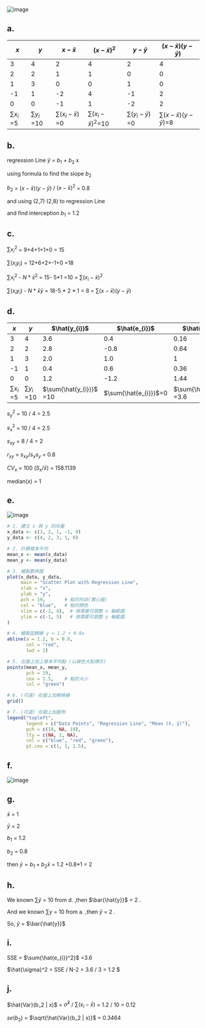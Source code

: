 ![image](https://github.com/user-attachments/assets/fad4610c-ea79-4d6c-904d-a374e98c7442)

a.
---

|$x$             | $y$             | $x- \bar{x}$              |$( x- \bar{x})^2$           | $y- \bar{y}$              |$(x- \bar{x})(y-\bar{y})$        |
|----------------|-----------------|---------------------------|----------------------------|---------------------------|---------------------------------|
|3               |4                | 2                         |4                           |2                          |	4                            |
|2               |2                | 1                         |1                           |0                          |  0                              |
|1               |3                | 0                         |0                           |1                          |	0                            |
|-1              |1                | -2                        |4                           |-1                         |	2                            |
|0               |0                | -1                        |1                           |-2                         |	2                            |
|$\sum{x_{i}}$ =5|$\sum{y_{i}}$ =10|$\sum{(x_{i}-\bar{x})}$ =0 |$\sum{(x_{i}-\bar{x})^2}$=10|$\sum{(y_{i}-\bar{y})}$ =0 |$\sum{(x- \bar{x})(y-\bar{y})}$=8|                            

b.
---

regression Line $\hat{y}$ =  $b_{1}$ + $b_{2}$ x

using formula to find the slope $b_{2}$

$b_{2}$ = $(x- \bar{x})(y-\bar{y})$ / $( x- \bar{x})^2$ = 0.8

and using (2,7) (2,8) to regression Line

and find interception $b_{1}$ = 1.2

c.
---

$\sum{x_{i}^2}$ = 9+4+1+1+0 = 15

$\sum{(x_{i}y_{i})}$ = 12+6+2+-1+0 =18

$\sum{x_{i}^2}$ -  $N*\bar{x}^2$ = 15- 5*1 =10 = $\sum{(x_{i}-\bar{x})^2}$

$\sum{(x_{i}y_{i})}$ - $N*\bar{x}\bar{y}$ = 18-5 * 2 * 1 = 8 = $\sum{(x- \bar{x})(y-\bar{y})}$  


d.
---

|$x$             | $y$             | $\hat{y_{i}}$         |$\hat{e_{i}}$           | $\hat{e_{i}}^2$           |$x_{i}\hat{e_{i}}$               |
|----------------|-----------------|-----------------------|------------------------|---------------------------|---------------------------------|
|3               |4                | 3.6                   | 0.4                    |0.16                       |	1.2                            |
|2               |2                | 2.8                   |-0.8                    |0.64                       | -1.6                            |
|1               |3                | 2.0                   | 1.0                    |1                          |	1                              |
|-1              |1                | 0.4                   | 0.6                    |0.36                       | -0.6                            |
|0               |0                | 1.2                   |-1.2                    |1.44                       |	0                              |
|$\sum{x_{i}}$ =5|$\sum{y_{i}}$ =10|$\sum{\hat{y_{i}}}$ =10|$\sum{\hat{e_{i}}}$=0   |$\sum{\hat{e_{i}}^2}$ =3.6 |$\sum{x_{i}\hat{e_{i}}}$=0       |  


$s_{y}^2$ = 10 / 4 = 2.5

$s_{x}^2$ = 10 / 4  = 2.5

$s_{xy}$  = 8 / 4 = 2

$r_{xy}$ = $s_{xy}/s_{x}s_{y}$ = 0.8

$CV_{x}$ = 100 ($S_{x} / \bar{x} )$ = 158.1139

median(x) = 1

e.
---

![image](https://github.com/user-attachments/assets/f4eaa372-0517-4852-8b08-1f94dd0e888a)


``` R code
# 1. 建立 x 與 y 的向量
x_data <- c(3, 2, 1, -1, 0)
y_data <- c(4, 2, 3, 1, 0)

# 2. 計算樣本平均
mean_x <- mean(x_data)
mean_y <- mean(y_data)

# 3. 繪製散佈圖
plot(x_data, y_data,
     main = "Scatter Plot with Regression Line",
     xlab = "x",
     ylab = "y",
     pch = 19,       # 點的形狀(實心圓)
     col = "blue",   # 點的顏色
     xlim = c(-2, 4),  # 視需要可調整 x 軸範圍
     ylim = c(-1, 5)   # 視需要可調整 y 軸範圍
)

# 4. 繪製迴歸線 y = 1.2 + 0.8x
abline(a = 1.2, b = 0.8,
       col = "red",
       lwd = 2)

# 5. 在圖上加上樣本平均點 (以綠色大點標示)
points(mean_x, mean_y,
       pch = 19,
       cex = 1.5,    # 點的大小
       col = "green")

# 6. (可選) 在圖上加網格線
grid()

# 7. (可選) 在圖上加圖例
legend("topleft",
       legend = c("Data Points", "Regression Line", "Mean (x̄, ȳ)"),
       pch = c(19, NA, 19),
       lty = c(NA, 1, NA),
       col = c("blue", "red", "green"),
       pt.cex = c(1, 1, 1.5),

```

f.
---

![image](https://github.com/user-attachments/assets/171c6319-8a83-44d4-be38-ce1e1da93f3a)



g.
---

$\bar{x}$ = 1

$\bar{y}$ = 2

$b_{1}$ = 1.2

$b_{2}$ = 0.8


then $\bar{y} = b_{1} + b_{2} \bar{x}$ = 1.2 +0.8*1 = 2


h.
---

We known $\sum{\hat{y}}$ = 10 from d. ,then  $\bar{\hat{y}}$ = 2 .

And we known $\sum{y}$ = 10 from a. ,then  $\bar{y}$ = 2 .

So, $\bar{y}$ = $\bar{\hat{y}}$

i.
---

SSE = $\sum{\hat{e_{i}}^2}$ =3.6

$\hat{\sigma}^2 = SSE / N-2 = 3.6 / 3 = 1.2 $



j.
---

$\hat{Var}(b_2 | x)$ = $\hat{\sigma}^2$ / $\sum{(x_{i}-\bar{x})}$ = 1.2 / 10 = 0.12

$se(b_2)$ = $\sqrt{\hat{Var}(b_2 | x)}$ = 0.3464

